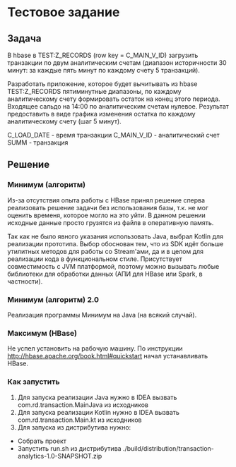 # Тестовое задание

## Задача
В hbase в TEST:Z_RECORDS (row key = C_MAIN_V_ID) загрузить транзакции по двум аналитическим счетам
(диапазон историчности 30 минут: за каждые пять минут по каждому счету 5 транзакций).

Разработать приложение, которое будет вычитывать из hbase TEST:Z_RECORDS пятиминутные диапазоны,
по каждому аналитическому счету формировать остаток на конец этого периода.
Входящее сальдо на 14:00 по аналитическим счетам нулевое.
Результат предоставить в виде графика изменения остатка по каждому аналитическому счету (шаг 5 минут).

C_LOAD_DATE - время транзакции
C_MAIN_V_ID - аналитический счет
SUMM - транзакция

## Решение 

### Минимум (алгоритм)
Из-за отсутствия опыта работы с HBase принял решение сперва реализовать решение задачи
без использования базы, т.к. не мог оценить временя, которое могло на это уйти.
В данном решении исходные данные просто грузятся из файлв в оперативную память.

Так как не было явного указания использовать Java, выбрал Kotlin для реализации прототипа. 
Выбор обоснован тем, что из SDK идёт больше утилитных методов для работы со Stream'ами,
да и в целом для реализации кода в функциональном стиле. Присутствует совместимость с 
JVM платформой, поэтому можно вызывать любые библиотеки для обработки данных (АПИ для HBase или Spark, в частности).

### Минимум (алгоритм) 2.0
Реализация программы Минимум на Java (на всякий случай).

### Максимум (HBase) 
Не успел установить на рабочую машину.
По инструкции http://hbase.apache.org/book.html#quickstart начал устанавливать HBase. 

### Как запустить
1. Для запуска реализации Java нужно в IDEA вызвать  com.rd.transaction.MainJava из исходников
2. Для запуска реализации Kotlin нужно в IDEA вызвать com.rd.transaction.Main.kt из исходников
3. Для запуска из дистрибутива нужно: 
- Собрать проект
- Запустить run.sh из дистрибутива ./build/distribution/transaction-analytics-1.0-SNAPSHOT.zip 
